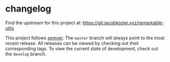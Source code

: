 # changelog

Find the upstream for this project at:
<https://git.jacobkoziej.xyz/remarkable-utils>

This project follows [semver].  The `master` branch will always point to
the most recent release.  All releases can be viewed by checking out
their corresponding tags.  To view the current state of development,
check out the `develop` branch.


[semver]: https://semver.org/
